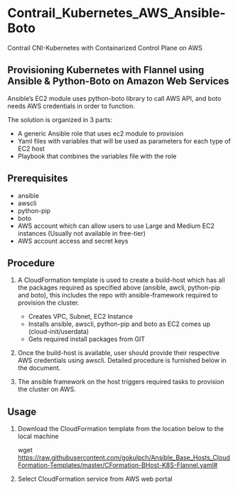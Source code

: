 # Contrail_Kubernetes_AWS_Ansible-Boto
Contrail CNI-Kubernetes with Containarized Control Plane on AWS

## Provisioning Kubernetes with Flannel using Ansible & Python-Boto on Amazon Web Services

Ansible’s EC2 module uses python-boto library to call AWS API, and boto needs AWS credentials in order to function.

The solution is organized in 3 parts:

*	A generic Ansible role that uses ec2 module to provision
*	Yaml files with variables that will be used as parameters for each type of EC2 host
* Playbook that combines the variables file with the role

## Prerequisites

*	ansible 
*	awscli
*	python-pip
*	boto
*	AWS account which can allow users to use Large and Medium EC2 instances (Usually not available in free-tier)
*	AWS account access and secret keys

## Procedure

1.	A CloudFormation template is used to create a build-host which has all the packages required as specified above (ansible, awcli, python-pip and boto), this includes the repo with ansible-framework required to provision the cluster.

    * Creates VPC, Subnet, EC2 Instance
    * Installs ansible, awscli, python-pip and boto as EC2 comes up (cloud-init/userdata)
    * Gets required install packages from GIT

2.	Once the build-host is available, user should provide their respective AWS credentials using awscli. Detailed procedure is furnished below in the document.
3.  The ansible framework on the host triggers required tasks to provision the cluster on AWS.

## Usage

1. Download the CloudFormation template from the location below to the local machine

   wget https://raw.githubusercontent.com/gokulpch/Ansible_Base_Hosts_CloudFormation-Templates/master/CFormation-BHost-K8S-Flannel.yaml#

2. Select CloudFormation service from AWS web portal 


